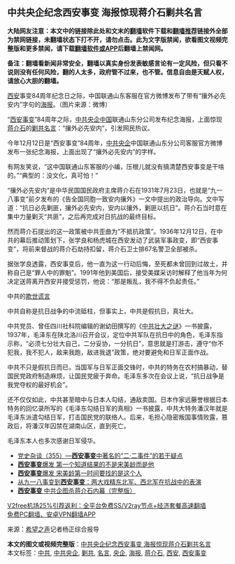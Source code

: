  <h2>中共央企纪念西安事变 海报惊现蒋介石剿共名言</h2> <p class="notice"><b>大陆网友注意：本文中的链接除此处和文末的<a href="https://github.com/bannedbook/fanqiang" >翻墙</a>软件下载和<a href="https://github.com/killgcd/justmysocks/blob/master/README.md">翻墙推荐</a>链接外全部为禁网链接，未翻墙状态下打不开，请勿点击。此为文字版禁闻，欲看图文视频完整版和更多禁闻，请下载<a href="https://github.com/bannedbook/fanqiang">翻墙软件或APP</a>后翻墙上禁闻网。</p><p>备注：翻墙看新闻非常安全，翻墙以真实身份发表敏感言论有一定风险，但只看不说则没有任何风险，翻的人太多，政府管不过来，也不管。信息自由是天赋人权，请放心大胆的翻墙。</b></p>  <div class="entry"> <p id="conimg"><a href="https://www.bannedbook.org/bnews/tag/%e8%a5%bf%e5%ae%89/" class="st_tag internal_tag" rel="tag" title="标签 西安 下的日志">西安</a>事变84周年纪念日之际，中国联通山东客服在官方微博发布了带有“攘外必先安内”字句的<a href="https://www.bannedbook.org/bnews/tag/%E6%B5%B7%E6%8A%A5/" class="st_tag internal_tag" rel="tag" title="标签 海报 下的日志">海报</a>。（图片来源：微博）</p> <p>“<a href="https://www.bannedbook.org/bnews/tag/%E8%A5%BF%E5%AE%89%E4%BA%8B%E5%8F%98/" class="st_tag internal_tag" rel="tag" title="标签 西安事变 下的日志">西安事变</a>”84周年之际，<a href="https://www.bannedbook.org/bnews/tag/%E4%B8%AD%E5%85%B1%E5%A4%AE%E4%BC%81/" class="st_tag internal_tag" rel="tag" title="标签 中共央企 下的日志">中共央企</a><span class='wp_keywordlink_affiliate'><a href="https://www.bannedbook.org/" title="中国" target="_blank">中国</a></span>联通山东分公司发布纪念海报，上面惊现<a href="https://www.bannedbook.org/bnews/tag/%e8%92%8b%e4%bb%8b%e7%9f%b3/" class="st_tag internal_tag" rel="tag" title="标签 蒋介石 下的日志">蒋介石</a>的<a href="https://www.bannedbook.org/bnews/tag/%E5%89%BF%E5%85%B1/" class="st_tag internal_tag" rel="tag" title="标签 剿共 下的日志">剿共</a><a href="https://www.bannedbook.org/bnews/tag/%e5%90%8d%e8%a8%80/" class="st_tag internal_tag" rel="tag" title="标签 名言 下的日志">名言</a>：“攘外必先安内”，引发网民热议。</p> <p>今年12月12日是“西安事变”84周年，<a href="https://www.bannedbook.org/bnews/tag/%e4%b8%ad%e5%85%b1/" class="st_tag internal_tag" rel="tag" title="标签 中共 下的日志">中共</a><a href="https://www.bannedbook.org/bnews/tag/%e5%a4%ae%e4%bc%81/" class="st_tag internal_tag" rel="tag" title="标签 央企 下的日志">央企</a>中国联通山东分公司客服官方微博发布一张纪念海报，上面出现了“攘外必先安内”的字样。</p> <p>有网友笑说，“这中国联通山东客服的小编，压根儿就没有搞清楚西安事变是干啥的。”“典型的：没文化，真可怕！”</p>  <p>“攘外必先安内”是中华民国国民政府主席蒋介石在1931年7月23日，也就是“九一八事变”前夕发布的《告全国同胞一致安内攘外》一文中提出的政治导向。文中写道：“抗日必先剿匪，攘外必先安内，安内以攘外，剿匪以抗日”。蒋介石当时意在集中力量剿灭“共匪”，之后再完成对日抗战的最终目标。</p> <p>然而蒋介石提出的这一政策被中共歪曲为“不抵抗政策”。1936年12月12日，在中共的幕后推动策划下，张学良和杨虎城在西安发动了武装军事政变，即“西安事变”，将前来督战的蒋介石劫持扣留，蒋介石卫士排67名警卫全部被杀。</p> <p>据张学良透露，西安事变后，他一直为这一行动后悔，至死都未曾回到过故土，并称自己是“罪人中的罪魁”。1991年他到美国后，接受美媒采访时解释了他当年为何决定送蒋离开西安并接受惩罚，他说：“那是叛乱，我不得不负起责任。”</p> <p>中共的<span class='wp_keywordlink'><a href="https://www.bannedbook.org/forum3/topic65.html" title="电子书：欺世谎言" target="_blank">欺世谎言</a></span></p>  <p>中共自称是抗日战争的中流砥柱，但事实上，中共是假抗日，真壮大。</p> <p>中共党员、曾任四川社科院编辑的谢幼田撰写的《<span class='wp_keywordlink'><a href="https://www.bannedbook.org/forum2/topic506.html" title="《中共壮大之谜──被掩盖的中国抗日战争真相》" target="_blank">中共壮大之谜</a></span>》一书披露，1937年，毛泽东在陕北洛川召开会议，定位中共军队在抗日中的角色，毛泽东指示称，“必须七分壮大自己，二分妥协，一分抗日”，意思就是打游击，遵守“你不犯我，我不犯人，敌来我跑，敌进我退”政策，绝对要避免和日军正面作战。</p> <p>中共不只是假抗日而已，当国军与日军正面交锋时，中共的特务在农村搞暴动，替国民党政府制造麻烦，让国民党疲于奔命。毛泽东多次在会议上说，“抗日战争是我党夺权的最好机会”。</p> <p>还不仅仅如此，中共甚至暗中与日本人勾结，通敌卖国。日本作家远藤誉根据日本特务的回忆录所写的《毛泽东勾结日军的真相》一书披露，中共大特务潘汉年就是毛泽东派遣勾结日军，打击国民党的联络人。后来，毛担心隐密叛国事情败露，篡政后，将潘汉年囚禁在湖南山区，直到死亡。</p>  <p>毛泽东本人也多次感谢日军侵华。</p> <ul class='op-related-articles' title='相关阅读'> <li><a href='https://www.bannedbook.org/bnews/bannedvideo/20201212/1446508.html' target='_blank'>党史杂谈（355）—<b>西安事变</b>中著名的“二·二事件”的若干疑点</a></li> <li><a href='https://www.bannedbook.org/bnews/topimagenews/20201205/1442396.html' target='_blank'><b>西安事变</b>爆发 第一个知道结果的不是宋美龄而是他</a></li> <li><a href='https://www.bannedbook.org/bnews/comments/20201116/1431916.html' target='_blank'><b>西安事变</b>爆发 宋美龄第一时间要找的是这个人</a></li> <li><a href='https://www.bannedbook.org/bnews/bannedvideo/20200918/1398924.html' target='_blank'>从九一八事变到<b>西安事变</b>：两大戏精东北军、西北军在抗战中的表演</a></li> <li><a href='https://www.bannedbook.org/bnews/ssgc/20200809/1376854.html' target='_blank'><b>西安事变</b> 中共企图杀蒋介石内幕（完整版）</a></li> </ul> <p class="texttj"> <a href="https://github.com/bannedbook/fanqiang/wiki/V2ray%E6%9C%BA%E5%9C%BA" target="_blank">V2free机场25%引荐返利：全平台免费SS/V2ray节点+经济套餐高速翻墙</a><br/> <a href="https://github.com/bannedbook/fanqiang/wiki/%E7%A6%81%E9%97%BB%E7%BD%91%E5%AE%89%E5%8D%93%E7%BF%BB%E5%A2%99%E6%96%B0%E9%97%BBAPP" target="_blank">免费PC翻墙、安卓VPN翻墙APP</a></p><p> 来源：<span class='wp_keywordlink_affiliate'><a href="https://www.soundofhope.org" title="希望之声" target="_blank">希望之声</a></span>记者杨正综合报导 </p><a name='sharetosocial'></a>       <div><b>本文的图文或视频完整版</b>：<a href='https://www.bannedbook.org/bnews/cbnews/20201216/1448460.html'>中共央企纪念西安事变 海报惊现蒋介石剿共名言</a></div>  </div><!--END ENTRY--> <div class="postfooter"> <div>本文标签：<a href="https://www.bannedbook.org/bnews/tag/%e4%b8%ad%e5%85%b1/" rel="tag">中共</a>, <a href="https://www.bannedbook.org/bnews/tag/%E4%B8%AD%E5%85%B1%E5%A4%AE%E4%BC%81/" rel="tag">中共央企</a>, <a href="https://www.bannedbook.org/bnews/tag/%E5%89%BF%E5%85%B1/" rel="tag">剿共</a>, <a href="https://www.bannedbook.org/bnews/tag/%e5%90%8d%e8%a8%80/" rel="tag">名言</a>, <a href="https://www.bannedbook.org/bnews/tag/%e5%a4%ae%e4%bc%81/" rel="tag">央企</a>, <a href="https://www.bannedbook.org/bnews/tag/%E6%B5%B7%E6%8A%A5/" rel="tag">海报</a>, <a href="https://www.bannedbook.org/bnews/tag/%e8%92%8b%e4%bb%8b%e7%9f%b3/" rel="tag">蒋介石</a>, <a href="https://www.bannedbook.org/bnews/tag/%e8%a5%bf%e5%ae%89/" rel="tag">西安</a>, <a href="https://www.bannedbook.org/bnews/tag/%E8%A5%BF%E5%AE%89%E4%BA%8B%E5%8F%98/" rel="tag">西安事变</a></div>  </div><!--END POSTFOOTER--> 